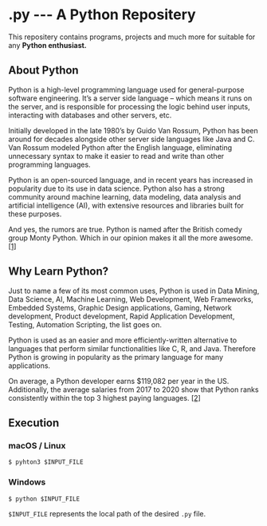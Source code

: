# .py --- A Python Repositery

This repositery contains programs, projects and much more for suitable for any
__Python enthusiast.__

## About Python
Python is a high-level programming language used for general-purpose software engineering. It’s a server side language – which means it runs on the server, and is responsible for processing the logic behind user inputs, interacting with databases and other servers, etc.

Initially developed in the late 1980’s by Guido Van Rossum, Python has been around for decades alongside other server side languages like Java and C. Van Rossum modeled Python after the English language, eliminating unnecessary syntax to make it easier to read and write than other programming languages.

Python is an open-sourced language, and in recent years has increased in popularity due to its use in data science. Python also has a strong community around machine learning, data modeling, data analysis and artificial intelligence (AI), with extensive resources and libraries built for these purposes.

And yes, the rumors are true. Python is named after the British comedy group Monty Python. Which in our opinion makes it all the more awesome. [[1]][WIKI]

## Why Learn Python?

Just to name a few of its most common uses, Python is used in Data Mining, Data Science, AI, Machine Learning, Web Development, Web Frameworks, Embedded Systems, Graphic Design applications, Gaming, Network development, Product development, Rapid Application Development, Testing, Automation Scripting, the list goes on.

Python is used as an easier and more efficiently-written alternative to languages that perform similar functionalities like C, R, and Java. Therefore Python is growing in popularity as the primary language for many applications.

On average, a Python developer earns $119,082 per year in the US. Additionally, the average salaries from 2017 to 2020 show that Python ranks consistently within the top 3 highest paying languages. [[2]][WIKI]
## Execution
### macOS / Linux

```shell
$ pyhton3 $INPUT_FILE
```

### Windows
```shell
$ python $INPUT_FILE
```

`$INPUT_FILE` represents the local path of the desired `.py` file.

<!-- LINKS AND REFS -->
[WIKI]: https://codingnomads.co/why-learn-python/